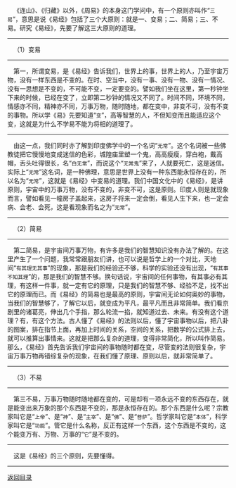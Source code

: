 &emsp;《连山》、《归藏》以外，《周易》的本身这门学问中，有一个原则亦叫作“``三易``”，意思是说《易经》包括了三个大原则：就是一、变易；二、简易；三、不易。研究《易经》，先要了解这三大原则的道理。
___
&emsp;（1）变易
___
&emsp;第一，所谓变易，是《易经》告诉我们，世界上的事，世界上的人，乃至宇宙万物，没有一样东西是不变的。在时、空当中，没有一事、没有一物、没有一情况、没有一思想是不变的，不可能不变，一定要变的。譬如我们坐在这里，第一秒钟坐下来的时候，已经在变了，立即第二秒钟的情况又不同了。时间不同，环境不同，情感亦不同，精神亦不同，万事万物，随时随地，都在变中，非变不可，没有不变的事物。所以学《易》先要知道“``变``”，高等智慧的人，不但知变而且能适应这个变，这就是为什么不学易不能为将相的道理了。
___
&emsp;由这一点，我们同时亦了解到印度佛学中的一个名词“``无常``”。这个名词被一些佛教徒把它慢慢地变成迷信的色彩，城隍庙里塑一个鬼，高高瘦瘦，穿白袍，戴高帽，舌头吐得很长，名“``白无常``”，而说这个“``无常鬼``”来了，人就要死亡，这是迷信。实际上“``无常``”这名词，是一种佛理，意思是世界上没有一种东西能永恒存在的，所以名为“``无常``”，这就是《易经》中变易的道理。我们中国文化中的《易经》，是讲原则，宇宙中的万事万物，没有不变的，非变不可，这是原则。印度人则是就现象而言，譬如看见一幢房子盖起来，这房子将来一定会倒，看见人生下来，也一定会病、会老、会死，这是看现象而名之为“``无常``”。
___
&emsp;（2）简易
___
&emsp;第二简易，是宇宙间万事万物，有许多是我们的智慧知识没有办法了解的。在这里产生了一个问题，我常常跟朋友们讲，也可以说是哲学上的一个对比，天地间“``有其理无其事``”的现象，那是我们的经验还不够，科学的实验还没有出现，“``有其事不知其理``”的，那是我们的智慧不够。换句话说，宇宙间的任何事物，有其事必有其理，有这样一件事，就一定有它的原理，只是我们的智慧不够、经验不足，找不出它的原理而已。而《易经》的简易也是最高的原则，宇宙间无论如何奥妙的事物，当我们的智慧够了，了解它以后，就变成为平凡，最平凡而且非常简单。我们看京剧里的诸葛亮，伸出几个手指，那么轮流一掐，就知道过去、未来。有没有这个道理？有，有这个方法。古人懂了《易经》的法则以后，懂了宇宙事物以后，把八卦的图案，排在指节上面，再加上时间的关系，空间的关系，把数学的公式排上去，就可以推算出事情来。这就是把那么复杂的道理，变得非常简化，所以叫作简易。那么，《易经》首先告诉我们宇宙间的事物随时都在变，尽管变的法则很复杂，宇宙万事万物再错综复杂的现象，在我们懂了原理、原则以后，就非常简单了。
___
&emsp;（3）不易
___
&emsp;第三不易，万事万物随时随地都在变的，可是却有一项永远不变的东西存在，就是能变出来万象的那个东西是不变的，那是永恒存在的。那个东西是什么呢？宗教家叫它是“``上帝``”、是“``神``”、是“``主宰``”、是“``佛``”、是“``菩萨``”。哲学家叫它是“``本体``”，科学家叫它是“``功能``”。管它是什么名称，反正有这样一个东西，这个东西是不变的，这个能变万有、万物、万事的“``它``”是不变的。
___
&emsp;这是《易经》的三个原则，先要懂得。
___
[返回目录](../../master/README.md#目录)